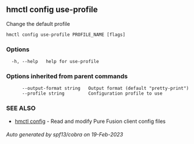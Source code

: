 ## hmctl config use-profile

Change the default profile

```
hmctl config use-profile PROFILE_NAME [flags]
```

### Options

```
  -h, --help   help for use-profile
```

### Options inherited from parent commands

```
      --output-format string   Output format (default "pretty-print")
      --profile string         Configuration profile to use
```

### SEE ALSO

* [hmctl config](hmctl_config.md)	 - Read and modify Pure Fusion client config files

###### Auto generated by spf13/cobra on 19-Feb-2023
